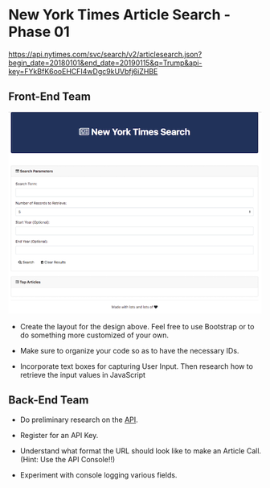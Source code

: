 # New York Times Article Search - Phase 01

https://api.nytimes.com/svc/search/v2/articlesearch.json?begin_date=20180101&end_date=20190115&q=Trump&api-key=FYkBfK6ooEHCFI4wDgc9kUVbfj6iZHBE

## Front-End Team
![nyt-search](Images/nyt.png)

* Create the layout for the design above. Feel free to use Bootstrap or to do something more customized of your own.

* Make sure to organize your code so as to have the necessary IDs.

* Incorporate text boxes for capturing User Input. Then research how to retrieve the input values in JavaScript

## Back-End Team

* Do preliminary research on the [API](http://developer.nytimes.com/article_search_v2.json).

* Register for an API Key.

* Understand what format the URL should look like to make an Article Call. (Hint: Use the API Console!!)

* Experiment with console logging various fields.
